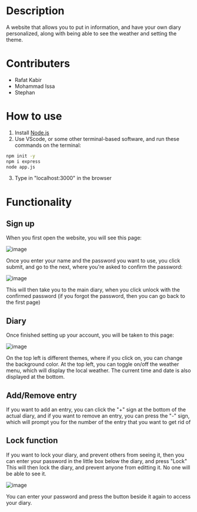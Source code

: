 # Description
A website that allows you to put in information, and have your own diary personalized, along with being able to see the weather and setting the theme.

# Contributers
- Rafat Kabir
- Mohammad Issa
- Stephan

# How to use
1. Install [Node.js](https://nodejs.org/en/)
2. Use VScode, or some other terminal-based software, and run these commands on the terminal:
```bash
npm init -y
npm i express
node app.js
```
3. Type in "localhost:3000" in the browser

# Functionality
## Sign up
When you first open the website, you will see this page:

![image](https://user-images.githubusercontent.com/77501024/211998633-ae12faaf-b81b-465b-81c4-a7b871c5c3d9.png)

Once you enter your name and the password you want to use, you click submit, and go to the next, where you're asked to confirm the password:

![image](https://user-images.githubusercontent.com/77501024/211998791-d022c6dd-9b20-418c-a712-434c5c233995.png)

This will then take you to the main diary, when you click unlock with the confirmed password (if you forgot the password, then you can go back to the first page)

## Diary
Once finished setting up your account, you will be taken to this page:

![image](https://user-images.githubusercontent.com/77501024/211999062-feda8e23-5c35-4dd6-a8f1-8b12528914ab.png)

On the top left is different themes, where if you click on, you can change the background color. At the top left, you can toggle on/off the weather menu, which will display the local weather. The current time and date is also displayed at the bottom.

## Add/Remove entry
If you want to add an entry, you can click the "+" sign at the bottom of the actual diary, and if you want to remove an entry, you can press the "-" sign, which will prompt you for the number of the entry that you want to get rid of

## Lock function
If you want to lock your diary, and prevent others from seeing it, then you can enter your password in the little box below the diary, and press "Lock"
This will then lock the diary, and prevent anyone from editting it. No one will be able to see it.

![image](https://user-images.githubusercontent.com/77501024/211999755-10688820-7982-445c-8a7b-8d100743c285.png)

You can enter your password and press the button beside it again to access your diary.



